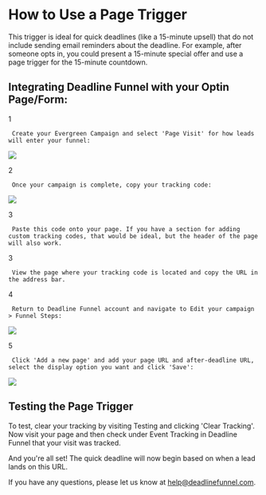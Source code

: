 # How to Use a Page Trigger

This trigger is ideal for quick deadlines \(like a 15-minute upsell\) that do not include sending email reminders about the deadline. For example, after someone opts in, you could present a 15-minute special offer and use a page trigger for the 15-minute countdown.

## Integrating Deadline Funnel with your Optin Page/Form:

1

```text
 Create your Evergreen Campaign and select 'Page Visit' for how leads will enter your funnel:
```

![](http://g.recordit.co/q4CeFW5swN.gif)

2

```text
 Once your campaign is complete, copy your tracking code:
```

![](https://d33v4339jhl8k0.cloudfront.net/docs/assets/53974d6ce4b0c76107b109d1/images/5e58f8212c7d3a7e9ae86fc0/file-G43wxaL7Ig.png)

3

```text
 Paste this code onto your page. If you have a section for adding custom tracking codes, that would be ideal, but the header of the page will also work. 
```

3

```text
 View the page where your tracking code is located and copy the URL in the address bar. 
```

4

```text
 Return to Deadline Funnel account and navigate to Edit your campaign > Funnel Steps:
```

![](https://d33v4339jhl8k0.cloudfront.net/docs/assets/53974d6ce4b0c76107b109d1/images/5e591a0c04286364bc95ff41/file-Rea7xhH4K3.png)

5

```text
 Click 'Add a new page' and add your page URL and after-deadline URL, select the display option you want and click 'Save':
```

![](https://d33v4339jhl8k0.cloudfront.net/docs/assets/53974d6ce4b0c76107b109d1/images/5e591a8e2c7d3a7e9ae87101/file-1qswXazXMI.png)

## Testing the Page Trigger

To test, clear your tracking by visiting Testing and clicking 'Clear Tracking'. Now visit your page and then check under Event Tracking in Deadline Funnel that your visit was tracked.

And you're all set! The quick deadline will now begin based on when a lead lands on this URL.

If you have any questions, please let us know at [help@deadlinefunnel.com](mailto:mailto:help@deadlinefunnel.com).

